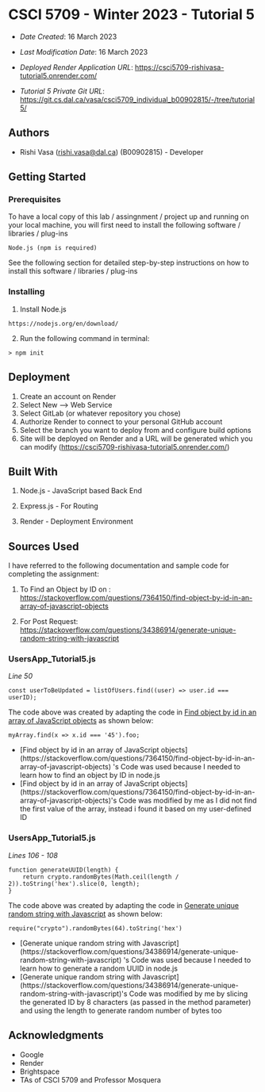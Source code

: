 <!--- The following README.md sample file was adapted from https://gist.github.com/PurpleBooth/109311bb0361f32d87a2#file-readme-template-md by Gabriella Mosquera for academic use ---> 


# CSCI 5709 - Winter 2023 - Tutorial 5

* *Date Created*: 16 March 2023
* *Last Modification Date*: 16 March 2023

* *Deployed Render Application URL*: https://csci5709-rishivasa-tutorial5.onrender.com/

* *Tutorial 5 Private Git URL*: https://git.cs.dal.ca/vasa/csci5709_individual_b00902815/-/tree/tutorial5/



## Authors

* Rishi Vasa (rishi.vasa@dal.ca) (B00902815) - Developer


## Getting Started

### Prerequisites

To have a local copy of this lab / assingnment / project up and running on your local machine, you will first need to install the following software / libraries / plug-ins

```
Node.js (npm is required)

```

See the following section for detailed step-by-step instructions on how to install this software / libraries / plug-ins

### Installing

1) Install Node.js
```
https://nodejs.org/en/download/

```

2) Run the following command in terminal:
```
> npm init
```


## Deployment
1) Create an account on Render
2) Select New --> Web Service
3) Select GitLab (or whatever repository you chose)
4) Authorize Render to connect to your personal GitHub account
5) Select the branch you want to deploy from and configure build options
6) Site will be deployed on Render and a URL will be generated which you can modify (https://csci5709-rishivasa-tutorial5.onrender.com/)

## Built With
1) Node.js - JavaScript based Back End

2) Express.js - For Routing

3) Render - Deployment Environment


## Sources Used

I have referred to the following documentation and sample code for completing the assignment:

1) To Find an Object by ID on :
https://stackoverflow.com/questions/7364150/find-object-by-id-in-an-array-of-javascript-objects

2) For Post Request: 
https://stackoverflow.com/questions/34386914/generate-unique-random-string-with-javascript

### UsersApp_Tutorial5.js

*Line 50*

```
const userToBeUpdated = listOfUsers.find((user) => user.id === userID);

```

The code above was created by adapting the code in [Find object by id in an array of JavaScript objects](https://stackoverflow.com/questions/7364150/find-object-by-id-in-an-array-of-javascript-objects) as shown below: 

```
myArray.find(x => x.id === '45').foo;

```

- <!---Why---> [Find object by id in an array of JavaScript objects](https://stackoverflow.com/questions/7364150/find-object-by-id-in-an-array-of-javascript-objects) 's Code was used because I needed to learn how to find an object by ID in node.js
- <!---How---> [Find object by id in an array of JavaScript objects](https://stackoverflow.com/questions/7364150/find-object-by-id-in-an-array-of-javascript-objects)'s Code was modified by me as I did not find the first value of the array, instead i found it based on my user-defined ID


### UsersApp_Tutorial5.js

*Lines 106 - 108*

```
function generateUUID(length) {
    return crypto.randomBytes(Math.ceil(length / 2)).toString('hex').slice(0, length);
}

```

The code above was created by adapting the code in [Generate unique random string with Javascript](https://stackoverflow.com/questions/34386914/generate-unique-random-string-with-javascript) as shown below: 

```
require("crypto").randomBytes(64).toString('hex')

```

- <!---Why---> [Generate unique random string with Javascript](https://stackoverflow.com/questions/34386914/generate-unique-random-string-with-javascript) 's Code was used because I needed to learn how to generate a random UUID in node.js
- <!---How---> [Generate unique random string with Javascript](https://stackoverflow.com/questions/34386914/generate-unique-random-string-with-javascript)'s Code was modified by me by slicing the generated ID by 8 characters (as passed in the method parameter) and using the length to generate random number of bytes too

## Acknowledgments

* Google
* Render
* Brightspace
* TAs of CSCI 5709 and Professor Mosquera 
